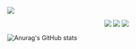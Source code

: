 <img src="https://capsule-render.vercel.app/api?type=waving&color=auto&height=400&section=header&text=
	  개발자 취업을 희망하는 이지훈 입니다&fontSize=50" />
<div align="center">
	<img src="https://img.shields.io/badge/JS-F7DF1E?style=flat&logo=JavaScript&logoColor=white" />
	<img src="https://img.shields.io/badge/HTML5-E34F26?style=flat&logo=HTML5&logoColor=white" />
	<img src="https://img.shields.io/badge/CSS3-1572B6?style=flat&logo=CSS3&logoColor=white" />
</div>

![Anurag's GitHub stats](https://github-readme-stats.vercel.app/api?username=Ljihoon&show_icons=true&theme=radical)
